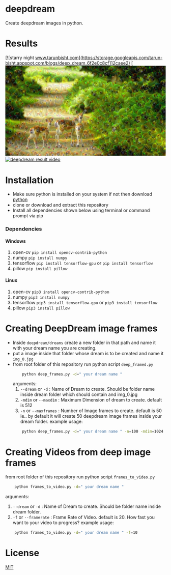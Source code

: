 # deepdream
Create deepdream images in python.
# Results
[![starry night www.tarunbisht.com](https://storage.googleapis.com/tarun-bisht.appspot.com/blogs/deep_dream_6f2e0c8cf112caee2)
[![forest scene](https://github.com/tarun-bisht/deepdream/blob/master/deepdream/dreams/scene/img_7.jpg)
[![deepdream result video](http://img.youtube.com/vi/wmDjFQDh5BY/0.jpg)](http://www.youtube.com/watch?v=wmDjFQDh5BY)

# Installation
- Make sure python is installed on your system if not then download [python](https://www.python.org/downloads/)
- clone or download and extract this repository
- Install all dependencies shown below using terminal or command prompt via pip

### Dependencies

#### Windows
1. open-cv `pip install opencv-contrib-python`
2. numpy `pip install numpy`
3. tensorflow `pip install tensorflow-gpu` or `pip install tensorflow`
4. pillow `pip install pillow`

#### Linux
1. open-cv `pip3 install opencv-contrib-python`
2. numpy `pip3 install numpy`
3. tensorflow `pip3 install tensorflow-gpu` or `pip3 install tensorflow`
4. pillow `pip3 install pillow`

# Creating DeepDream image frames
- Inside `deepdream/dreams` create a new folder in that path and name it with your dream name you are creating.
- put a image inside that folder whose dream is to be created and name it `img_0.jpg`
- from root folder of this repository run python script `deep_framed.py`
    ```bash
        python deep_frames.py -d=" your dream name "
    ```
    arguments:
    1. `--dream` or `-d` : Name of Dream to create. Should be folder name inside dream folder which should contain and img_0.jpg
    2. `-mdim` or `--maxdim` : Maximum Dimension of dream to create. default is 512
    3. `-n` or `--maxframes` : Number of Image frames to create. default is 50 ie.. by default it will create 50 deepdream image frames inside your dream folder.
    example usage:
    ```bash
        python deep_frames.py -d=" your dream name " -n=100 -mdim=1024
    ```
# Creating Videos from deep image frames
from root folder of this repository run python script `frames_to_video.py`
```bash
    python frames_to_video.py -d=" your dream name "
```
arguments:
1. `--dream` or `-d` : Name of Dream to create. Should be folder name inside dream folder.
2. `-f` or `--framerate` : Frame Rate of Video. default is 20. How fast you want to your video to progress?
example usage:
```bash
    python frames_to_video.py -d=" your dream name " -f=10
```

# License
[MIT](https://github.com/tarun-bisht/deepdream/blob/master/LICENSE)
 
